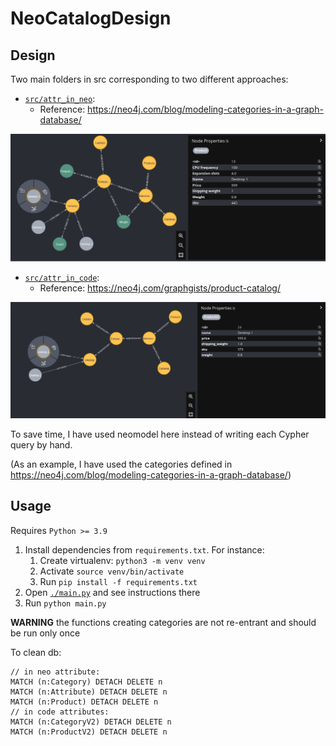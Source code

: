 # NeoCatalogDesign

## Design

Two main folders in src corresponding to two different approaches:
- [`src/attr_in_neo`](src/attr_in_neo): 
  - Reference: https://neo4j.com/blog/modeling-categories-in-a-graph-database/

![](doc/img/schema_attr_in_neo.png)  

- [`src/attr_in_code`](src/attr_in_code): 
  - Reference: https://neo4j.com/graphgists/product-catalog/

![](doc/img/schema_attr_in_code.png)  

To save time, I have used neomodel here instead of writing each Cypher query by hand.

(As an example, I have used the categories defined in 
https://neo4j.com/blog/modeling-categories-in-a-graph-database/)

## Usage

Requires `Python >= 3.9`

1. Install dependencies from `requirements.txt`. For instance:
   1. Create virtualenv: `python3 -m venv venv`
   2. Activate `source venv/bin/activate`
   3. Run `pip install -f requirements.txt`
2. Open [`./main.py`](main.py) and see instructions there
3. Run `python main.py`

**WARNING** the functions creating categories are not re-entrant
and should be run only once

To clean db:
```
// in neo attribute:
MATCH (n:Category) DETACH DELETE n
MATCH (n:Attribute) DETACH DELETE n
MATCH (n:Product) DETACH DELETE n
// in code attributes:
MATCH (n:CategoryV2) DETACH DELETE n
MATCH (n:ProductV2) DETACH DELETE n
```
